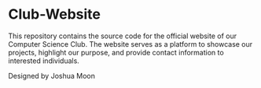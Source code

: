 # Club-Website
This repository contains the source code for the official website of our Computer Science Club. The website serves as a platform to showcase our projects, highlight our purpose, and provide contact information to interested individuals.

Designed by Joshua Moon
